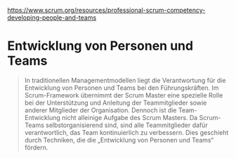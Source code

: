 https://www.scrum.org/resources/professional-scrum-competency-developing-people-and-teams
# **Entwicklung von Personen und Teams**

>In traditionellen Managementmodellen liegt die Verantwortung für die Entwicklung von Personen und Teams bei den Führungskräften. Im Scrum-Framework übernimmt der Scrum Master eine spezielle Rolle bei der Unterstützung und Anleitung der Teammitglieder sowie anderer Mitglieder der Organisation. Dennoch ist die Team-Entwicklung nicht alleinige Aufgabe des Scrum Masters. Da Scrum-Teams selbstorganisierend sind, sind alle Teammitglieder dafür verantwortlich, das Team kontinuierlich zu verbessern. Dies geschieht durch Techniken, die die „Entwicklung von Personen und Teams“ fördern.